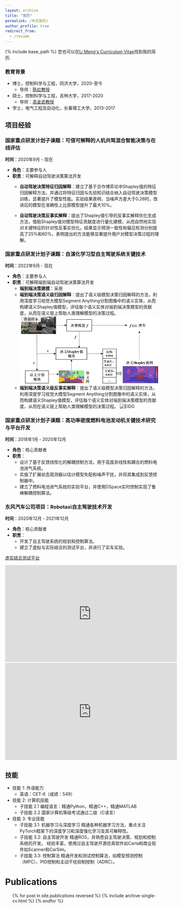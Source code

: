 ```yaml
---
layout: archive
title: "简历"
permalink: /中文简历/
author_profile: true
redirect_from:
  - /resume
---
```


{% include base_path %}
您也可以在[Li Meng's Curriculum Vitae](../assets/curriculum_vitae.pdf)找到我的简历.

### 教育背景

* 博士，控制科学与工程，同济大学，2020-至今
  * 导师：[陈虹教授](https://see.tongji.edu.cn/info/1376/10290.htm)
* 硕士，控制科学与工程，吉林大学，2017-2020
  * 导师：[高金武教授](http://dce.jlu.edu.cn/info/1182/5274.htm)
* 学士，电气工程及自动化，长春理工大学，2013-2017

## 项目经验


### 国家重点研发计划子课题：可信可解释的人机共驾混合智能决策与在线评估
**时间**：2020年9月 - 现在  
- **角色**：主要参与人  
- **职责**：可解释自动驾驶决策算法开发
  - **自动驾驶决策特征归因解释**：建立了基于合作博弈论中Shapley值的特征归因解释方法，并通过将特征归因与先验知识结合纳入自动驾驶决策模型训练，显著提升了模型性能。实验结果表明，当噪声方差大于0.26时，改进后的模型在准确性上比原模型提升了最大10%。
  
  - **自动驾驶决策反事实解释**：提出了Shapley值引导的反事实解释优化生成方法，借助Shapley值对模型特征贡献度进行量化建模，从而自然地实现对关键特征的针对性反事实优化。结果显示预测一致性和偏见检测分别提高了25%和60%，表明提出的方法能够显著提升用户对模型决策过程的理解。
### 国家重点研发计划子课题：自演化学习型自主驾驶系统关键技术
**时间**：2022年9月 - 现在  
- **角色**：主要参与人  
- **职责**：可解释端到端自动驾驶决策算法开发
  - **端到端决策建模**：采用
  - **端到端决策语义级归因解释**：提出了语义级模型决策归因解释的方法，利用深度学习视觉大模型Segment Anything分割图像中的语义实体，从而构建语义Shapley值模型，评估每个语义实体对端到端决策模型的贡献度，从而在语义层上帮助人类理解模型的决策过程。
  ![EIDG](https://github.com/limeng-1234/limeng-1234.github.io/blob/master/assets/端到端归因.png)
  - **端到端决策语义级反事实解释**：提出了语义级模型决策归因解释的方法，利用深度学习视觉大模型Segment Anything分割图像中的语义实体，从而构建语义Shapley值模型，评估每个语义实体对端到端决策模型的贡献度，从而在语义层上帮助人类理解模型的决策过程。
![EIDG](https://github.com/limeng-1234/EIDG/assets/76480875/770062c3-cb93-4984-a4c7-f72f3fd17fe5)
### 国家重点研发计划子课题：高功率密度燃料电池发动机关键技术研究与平台开发
**时间**：2018年1月 - 2020年12月  
- **角色**：核心贡献者  
- **职责**：
  - 设计了基于反馈线性化的解耦控制方法，用于高度非线性和耦合的燃料电池进气系统。
  - 实施了扩展状态观测器以估计模型失配和噪声干扰，并将其集成到反馈控制器中。
  - 建立了燃料电池进气系统的实验平台，并使用DSpace实时控制实现了鲁棒解耦控制算法。

### 东风汽车公司项目：Robotaxi自主驾驶技术开发
**时间**：2020年12月 - 2021年12月  
- **角色**：核心贡献者  
- **职责**：
  - 开发了自主驾驶系统的规划和控制算法。
  - 建立了虚拟与实际结合的测试平台，并进行了实车实验。


[虚实结合测试平台](https://github.com/limeng-1234/Explanation-system/assets/76480875/aeb61c9a-cab4-4aef-8cbb-1c36a603cd94)

<iframe width="560" height="315" src="https://www.youtube.com/embed/1Ib9VXU_9_E" frameborder="0" allowfullscreen></iframe>

<iframe width="560" height="315" src="https://www.youtube.com/embed/-k2vmTqKoIg" frameborder="0" allowfullscreen></iframe>

## 技能
* 技能 1: 外语能力
  * 英语：CET-6（成绩：549）
* 技能 2: 计算机技能
  * 子技能 2.1 编程语言：精通Python，精通C++，精通MATLAB
  * 子技能 2.2 国家计算机等级考试通过二级（C语言）
* 技能 3: 专业技能
  * 子技能 3.1: 机器学习与深度学习
    精通各种机器学习方法，重点关注PyTorch框架下的深度学习和深度强化学习及其可解释性。
  * 子技能 3.2: 自主驾驶开发
    精通ROS，并熟悉自主驾驶决策、规划和控制系统的开发。
    经验丰富，使用过自主驾驶开源仿真软件如Carla和商业软件如Scanner和CarSim。
  * 子技能 3.3: 控制算法
    精通开发和测试控制算法，如模型预测控制（MPC）、PID控制和主动干扰抑制控制（ADRC）。
  
Publications
======
  <ul>{% for post in site.publications reversed %}
    {% include archive-single-cv.html %}
  {% endfor %}</ul>
